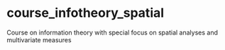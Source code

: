 # course_infotheory_spatial
Course on information theory with special focus on spatial analyses and multivariate measures
